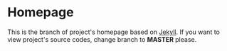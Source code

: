 # Homepage

This is the branch of project's homepage based on [Jekyll](http://jekyllrb.com/). If you want to view project's source codes, change branch to **MASTER** please.
